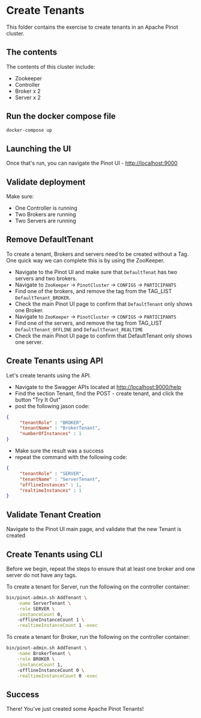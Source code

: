 # Create Tenants

This folder contains the exercise to create tenants in an Apache Pinot cluster.

## The contents

The contents of this cluster include:

- Zookeeper
- Controller
- Broker x 2
- Server x 2

## Run the docker compose file

```bash
docker-compose up
```

## Launching the UI

Once that's run, you can navigate the Pinot UI - [http://localhost:9000](http://localhost:9000)

## Validate deployment

Make sure:

- One Controller is running
- Two Brokers are running
- Two Servers are running

## Remove DefaultTenant

To create a tenant, Brokers and servers need to be created without a Tag.  
One quick way we can complete this is by using the ZooKeeper.

- Navigate to the Pinot UI and make sure that `DefaultTenat` has two servers and two brokers.
- Navigate to `ZooKeeper` -> `PinotCluster` -> `CONFIGS` -> `PARTICIPANTS`
- Find one of the brokers, and remove the tag from the TAG_LIST `DefaultTenant_BROKER`.
- Check the main Pinot UI page to confirm that `DefaultTenant` only shows one Broker.
- Navigate to `ZooKeeper` -> `PinotCluster` -> `CONFIGS` -> `PARTICIPANTS`
- Find one of the servers, and remove the tag from TAG_LIST `DefaultTenant_OFFLINE` and `DefaultTenant_REALTIME`
- Check the main Pinot UI page to confirm that DefaultTenant only shows one server.

## Create Tenants using API

Let's create tenants using the API.

- Navigate to the Swagger APIs located at [http://localhost:9000/help](http://localhost:9000/help)
- Find the section Tenant, find the POST - create tenant, and click the button "Try It Out"
- post the following jason code:

```json
{
     "tenantRole" : "BROKER",
     "tenantName" : "BrokerTenant",
     "numberOfInstances" : 1
}
```

- Make sure the result was a success
- repeat the command with the following code:

```json
{
     "tenantRole" : "SERVER",
     "tenantName" : "ServerTenant",
     "offlineInstances" : 1,
     "realtimeInstances" : 1
}
```

## Validate Tenant Creation

Navigate to the Pinot UI main page, and validate that the new Tenant is created

## Create Tenants using CLI

Before we begin, repeat the steps to ensure that at least one broker and one server do not have any tags.

To create a tenant for Server, run the following on the controller container:

```bash
bin/pinot-admin.sh AddTenant \
    -name ServerTenant \
    -role SERVER \
    -instanceCount 0,
    -offlineInstanceCount 1 \
    -realtimeInstanceCount 1 -exec
```

To create a tenant for Broker, run the following on the controller container:

```bash
bin/pinot-admin.sh AddTenant \
    -name BrokerTenant \
    -role BROKER \
    -instanceCount 1,
    -offlineInstanceCount 0 \
    -realtimeInstanceCount 0 -exec
```

## Success

There! 
You've just created some Apache Pinot Tenants!
